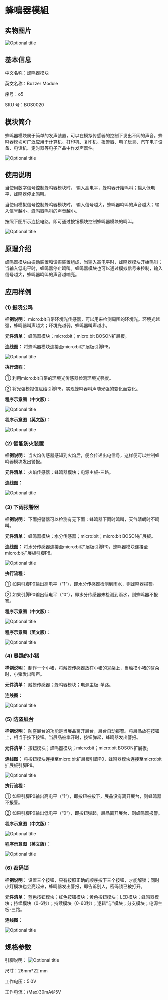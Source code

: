 # 蜂鳴器模組

## 实物图片

![Optional title](.gitbook/assets/boson-feng-ming-qi-mo-kuai-shi-wu-tu.jpg)

## 基本信息

中文名称：蜂鸣器模块

英文名称：Buzzer Module

序号：o5

SKU 号：BOS0020

## 模块简介

蜂鸣器模块属于简单的发声装置，可以在模拟传感器的控制下发出不同的声音。蜂鸣器模块可广泛应用于计算机、打印机、复印机、报警器、电子玩具、汽车电子设备、电话机、定时器等电子产品中作发声器件。

![Optional title](.gitbook/assets/boson-feng-ming-qi-mo-kuai-shi-li.png)

## 使用说明

当使用数字信号控制蜂鸣器模块时， 输入高电平，蜂鸣器开始鸣叫；输入低电平，蜂鸣器停止鸣叫。

当使用模拟信号控制蜂鸣器模块时， 输入信号越大，蜂鸣器鸣叫的声音越大；输入信号越小，蜂鸣器鸣叫的声音越小。

按照下图所示连接电路，即可通过按钮模块控制蜂鸣器模块的鸣叫。

![Optional title](.gitbook/assets/boson-feng-ming-qi-mo-kuai-shi-yong-shuo-ming.png)

## 原理介绍

蜂鸣器模块由振动装置和谐振装置组成，当输入高电平时，蜂鸣器模块开始鸣叫；当输入低电平时，蜂鸣器停止鸣叫。蜂鸣器模块也可以通过模拟信号来控制，输入信号越大，蜂鸣器鸣叫的声音越响亮。

## 应用样例

### **\(1\) 报晓公鸡**

**样例说明：** micro:bit自带环境光传感器，可以用来检测周围的环境光。环境光越强，蜂鸣器叫声越大；环境光越弱，蜂鸣器叫声越小。

**元件清单：** 蜂鸣器模块；micro:bit；micro:bit BOSON扩展板。

**连线图：** 将蜂鸣器模块连接至micro:bit扩展板引脚P8。

![Optional title](.gitbook/assets/boson-feng-ming-qi-mo-kuai-bao-xiao-gong-ji-lian-xian-tu.png)

**执行流程：**

① 利用micro:bit自带的环境光传感器检测环境光强度。

② 将光强模拟值赋给引脚P8，实现蜂鸣器叫声随光强的变化而变化。

**程序示意图（中文版）：**

![Optional title](.gitbook/assets/boson-feng-ming-qi-mo-kuai-bao-xiao-gong-ji-cheng-xu-shi-yi-tu-zhong-wen-ban.png)

**程序示意图（英文版）：**

![Optional title](.gitbook/assets/boson-feng-ming-qi-mo-kuai-bao-xiao-gong-ji-cheng-xu-shi-yi-tu-ying-wen-ban.png)

### **\(2\) 智能防火装置**

**样例说明：** 当火焰传感器感知到火焰后，便会传递出电信号，这样便可以控制蜂鸣器模块发出警报。

**元件清单：** 火焰传感器；蜂鸣器模块；电源主板-三路。

**连线图：**

![Optional title](.gitbook/assets/boson-feng-ming-qi-mo-kuai-zhi-neng-fang-huo-zhuang-zhi-lian-xian-tu.png)

### **\(3\) 下雨报警器**

**样例说明：** 下雨报警器可以检测有无下雨：蜂鸣器下雨时鸣叫，天气晴朗时不鸣叫。

**元件清单：** 蜂鸣器模块；水分传感器；micro:bit；micro:bit BOSON扩展板。

**连线图：** 将水分传感器连接至micro:bit扩展板引脚P0，蜂鸣器模块连接至micro:bit扩展板引脚P8。

![Optional title](.gitbook/assets/boson-feng-ming-qi-mo-kuai-xia-yu-bao-jing-qi-lian-xian-tu.png)

**执行流程：**

① 如果引脚P0输出高电平（“1”），即水分传感器检测到雨水，则蜂鸣器报警。

② 如果引脚P0输出低电平（“0”），即水分传感器未检测到雨水，则蜂鸣器不报警。

**程序示意图（中文版）：**

![Optional title](.gitbook/assets/boson-feng-ming-qi-mo-kuai-xia-yu-bao-jing-qi-cheng-xu-shi-yi-tu-zhong-wen-ban.png)

**程序示意图（英文版）：**

![Optional title](.gitbook/assets/boson-feng-ming-qi-mo-kuai-xia-yu-bao-jing-qi-cheng-xu-shi-yi-tu-ying-wen-ban.png)

### **\(4\) 暴躁的小猪**

**样例说明：** 制作一个小猪，将触摸传感器放在小猪的耳朵上，当触摸小猪的耳朵时，小猪发出叫声。

**元件清单：** 触摸传感器；蜂鸣器模块；电源主板-单路。

**连线图：**

![Optional title](.gitbook/assets/boson-feng-ming-qi-mo-kuai-bao-zao-de-xiao-zhu-lian-xian-tu.png)

### **\(5\) 防盗展台**

**样例说明：** 防盗展台的功能是当展品离开展台，展台自动报警。将展品放在按钮上，相当于按下按钮。当展品被拿开时，按钮弹起，蜂鸣器发出警报。

**元件清单：** 按钮模块；蜂鸣器模块；micro:bit；micro:bit BOSON扩展板。

**连线图：** 将按钮模块连接至micro:bit扩展板引脚P0，蜂鸣器模块连接至micro:bit扩展板引脚P8。

![Optional title](.gitbook/assets/boson-feng-ming-qi-mo-kuai-fang-dao-zhan-tai-lian-xian-tu.png)

**执行流程：**

① 如果引脚P0输出高电平（“1”），即按钮被按下，展品没有离开展台，则蜂鸣器不报警。

② 如果引脚P0输出低电平（“0”），即按钮弹起，展品离开展台，则蜂鸣器报警。

**程序示意图（中文版）：**

![Optional title](.gitbook/assets/boson-feng-ming-qi-mo-kuai-fang-dao-zhan-tai-cheng-xu-shi-yi-tu-zhong-wen-ban.png)

**程序示意图（英文版）：**

![Optional title](.gitbook/assets/boson-feng-ming-qi-mo-kuai-fang-dao-zhan-tai-cheng-xu-shi-yi-tu-ying-wen-ban.png)

### **\(6\) 密码锁**

**样例说明：** 设置三个按钮，只有按照正确的顺序按下三个按钮，才能解锁；同时小灯模块也会亮起来，蜂鸣器发出警报，即告诉别人，密码锁已被打开。

**元件清单：** 蓝色按钮模块；红色按钮模块；黄色按钮模块；LED模块；蜂鸣器模块；持续模块（0-6秒）；持续模块（0-60秒）；逻辑“与”模块；分支模块；电源主板-三路。

**连线图：**

![Optional title](.gitbook/assets/boson-feng-ming-qi-mo-kuai-mi-ma-suo-lian-xian-tu.png)

## 规格参数

引脚说明： ![Optional title](.gitbook/assets/boson-feng-ming-qi-mo-kuai-yin-jiao-shuo-ming.png)

尺寸：26mm\*22 mm

工作电压：5.0V

工作电流：\(Max\)30mA@5V

